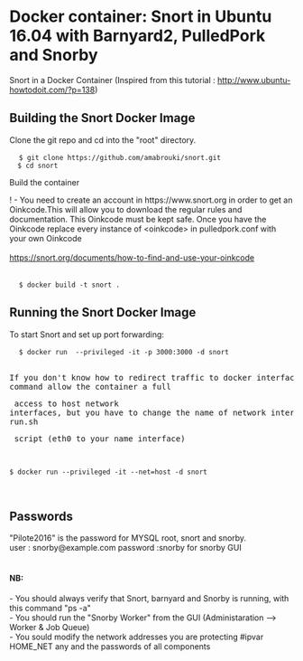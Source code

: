 # Docker container: Snort in Ubuntu 16.04 with Barnyard2, PulledPork and Snorby
Snort in a Docker Container
(Inspired from this tutorial :
http://www.ubuntu-howtodoit.com/?p=138)

<h2>Building the Snort Docker Image</h2>

Clone the git repo and cd into the "root" directory.

<pre>
  <code>$ git clone https://github.com/amabrouki/snort.git
  $ cd snort</code>
</pre>

Build the container

 <div> ! - You need to create an account in https://www.snort.org in order to get an Oinkcode.This will allow you to download the regular rules and documentation. This Oinkcode must be kept safe. Once you have the Oinkcode replace every instance of &lt;oinkcode&gt; in pulledpork.conf with your own Oinkcode 
<br>
<br>
<a href="url">https://snort.org/documents/how-to-find-and-use-your-oinkcode</a>
<br>
<br>
 </div>


<pre>
  <code>$ docker build -t snort .</code>
</pre>

<h2>Running the Snort Docker Image</h2>
 To start Snort and set up port forwarding:
<pre>
  <code>$ docker run  --privileged -it -p 3000:3000 -d snort</code>
  
  If you don't know how to redirect traffic to docker interface, this command allow the container a full <p>
  access to host  network interfaces, but you have to change the name of network interface from run.sh   <p>
  script (eth0 to your name interface)
  
  <code>$ docker run  --privileged -it --net=host -d snort</code>
  
</pre>

<h2>Passwords</h2>
<div>"Pilote2016" is the password for MYSQL root, snort and snorby. </div>
<div>  user : snorby@example.com  password :snorby    for snorby GUI </div>

<br>

<h4>NB:</h4>
 <div> - You should always verify that Snort, barnyard and Snorby is running, with this command "ps -a" </div>
 <div> - You should run the "Snorby Worker" from the GUI (Administaration --> Worker & Job Queue) </div>
 <div> - You sould modify the network addresses you are protecting #ipvar HOME_NET any and the passwords of all components</div>

